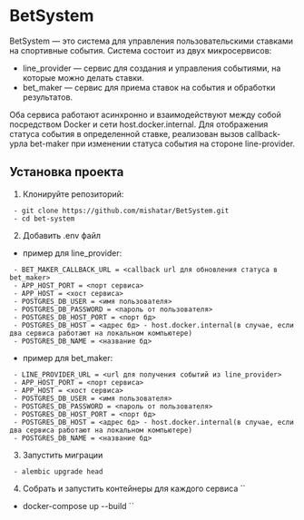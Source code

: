 # BetSystem

BetSystem — это система для управления пользовательскими ставками на спортивные события. Система состоит из двух микросервисов:
 - line_provider — сервис для создания и управления событиями, на которые можно делать ставки. 
 - bet_maker — сервис для приема ставок на события и обработки результатов.

Оба сервиса работают асинхронно и взаимодействуют между собой посредством Docker и сети host.docker.internal.
Для отображения статуса события в определенной ставке, реализован вызов callback-урла bet-maker при изменении статуса события
на стороне line-provider.

## Установка проекта

1. Клонируйте репозиторий:
````
 - git clone https://github.com/mishatar/BetSystem.git
 - cd bet-system
````

2. Добавить .env файл
 - пример для line_provider:
````
 - BET_MAKER_CALLBACK_URL = <callback url для обновления статуса в bet_maker>
 - APP_HOST_PORT = <порт сервиса>
 - APP_HOST = <хост сервиса>
 - POSTGRES_DB_USER = <имя пользователя>
 - POSTGRES_DB_PASSWORD = <пароль от пользователя>
 - POSTGRES_DB_HOST_PORT = <порт бд>
 - POSTGRES_DB_HOST = <адрес бд> - host.docker.internal(в случае, если два сервиса работают на локальном компьютере)
 - POSTGRES_DB_NAME = <название бд>
````
 - пример для bet_maker:
````
 - LINE_PROVIDER_URL = <url для получения событий из line_provider>
 - APP_HOST_PORT = <порт сервиса>
 - APP_HOST = <хост сервиса>
 - POSTGRES_DB_USER = <имя пользователя>
 - POSTGRES_DB_PASSWORD = <пароль от пользователя>
 - POSTGRES_DB_HOST_PORT = <порт бд>
 - POSTGRES_DB_HOST = <адрес бд> - host.docker.internal(в случае, если два сервиса работают на локальном компьютере)
 - POSTGRES_DB_NAME = <название бд>
````

3. Запустить миграции
````
 - alembic upgrade head
````

4. Собрать и запустить контейнеры для каждого сервиса
``
 - docker-compose up --build
``
